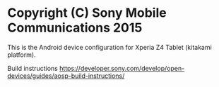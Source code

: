 Copyright (C) Sony Mobile Communications 2015
=============================================

This is the Android device configuration for Xperia Z4 Tablet (kitakami platform).

Build instructions
https://developer.sony.com/develop/open-devices/guides/aosp-build-instructions/
